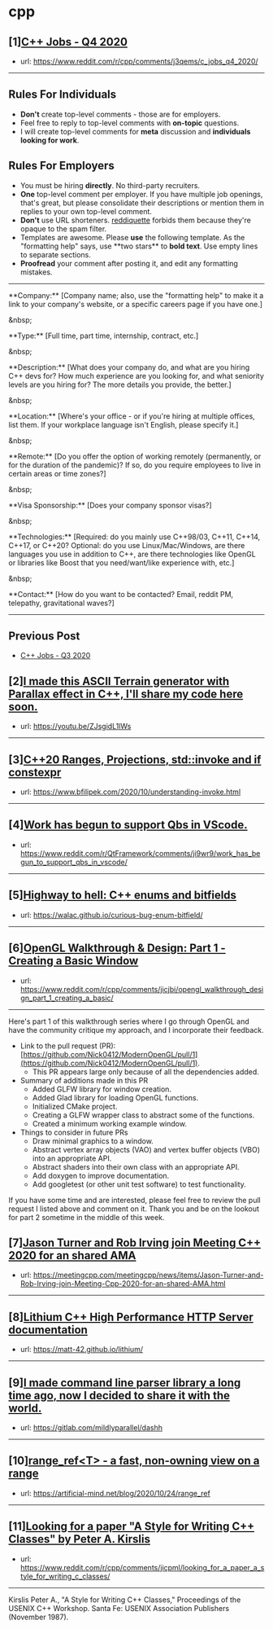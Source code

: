 # cpp
## [1][C++ Jobs - Q4 2020](https://www.reddit.com/r/cpp/comments/j3qems/c_jobs_q4_2020/)
- url: https://www.reddit.com/r/cpp/comments/j3qems/c_jobs_q4_2020/
---
Rules For Individuals
---------------------

* **Don't** create top-level comments - those are for employers.
* Feel free to reply to top-level comments with **on-topic** questions.
* I will create top-level comments for **meta** discussion and **individuals looking for work**.

Rules For Employers
---------------------

* You must be hiring **directly**. No third-party recruiters.
* **One** top-level comment per employer. If you have multiple job openings, that's great, but please consolidate their descriptions or mention them in replies to your own top-level comment.
* **Don't** use URL shorteners. [reddiquette](https://www.reddithelp.com/en/categories/reddit-101/reddit-basics/reddiquette) forbids them because they're opaque to the spam filter.
* Templates are awesome. Please **use** the following template. As the "formatting help" says, use \*\*two stars\*\* to **bold text**. Use empty lines to separate sections.
* **Proofread** your comment after posting it, and edit any formatting mistakes.

---

\*\*Company:\*\* [Company name; also, use the "formatting help" to make it a link to your company's website, or a specific careers page if you have one.]

&amp;nbsp;

\*\*Type:\*\* [Full time, part time, internship, contract, etc.]

&amp;nbsp;

\*\*Description:\*\* [What does your company do, and what are you hiring C++ devs for? How much experience are you looking for, and what seniority levels are you hiring for? The more details you provide, the better.]

&amp;nbsp;

\*\*Location:\*\* [Where's your office - or if you're hiring at multiple offices, list them. If your workplace language isn't English, please specify it.]

&amp;nbsp;

\*\*Remote:\*\* [Do you offer the option of working remotely (permanently, or for the duration of the pandemic)? If so, do you require employees to live in certain areas or time zones?]

&amp;nbsp;

\*\*Visa Sponsorship:\*\* [Does your company sponsor visas?]

&amp;nbsp;

\*\*Technologies:\*\* [Required: do you mainly use C++98/03, C++11, C++14, C++17, or C++20? Optional: do you use Linux/Mac/Windows, are there languages you use in addition to C++, are there technologies like OpenGL or libraries like Boost that you need/want/like experience with, etc.]

&amp;nbsp;

\*\*Contact:\*\* [How do you want to be contacted? Email, reddit PM, telepathy, gravitational waves?]

---

Previous Post
--------------

* [C++ Jobs - Q3 2020](https://www.reddit.com/r/cpp/comments/hjnaf2/c_jobs_q3_2020/)
## [2][I made this ASCII Terrain generator with Parallax effect in C++, I'll share my code here soon.](https://www.reddit.com/r/cpp/comments/jibs2z/i_made_this_ascii_terrain_generator_with_parallax/)
- url: https://youtu.be/ZJsgidL1lWs
---

## [3][C++20 Ranges, Projections, std::invoke and if constexpr](https://www.reddit.com/r/cpp/comments/jib2wl/c20_ranges_projections_stdinvoke_and_if_constexpr/)
- url: https://www.bfilipek.com/2020/10/understanding-invoke.html
---

## [4][Work has begun to support Qbs in VScode.](https://www.reddit.com/r/cpp/comments/ji9yi9/work_has_begun_to_support_qbs_in_vscode/)
- url: https://www.reddit.com/r/QtFramework/comments/ji9wr9/work_has_begun_to_support_qbs_in_vscode/
---

## [5][Highway to hell: C++ enums and bitfields](https://www.reddit.com/r/cpp/comments/jhwxw6/highway_to_hell_c_enums_and_bitfields/)
- url: https://walac.github.io/curious-bug-enum-bitfield/
---

## [6][OpenGL Walkthrough &amp; Design: Part 1 - Creating a Basic Window](https://www.reddit.com/r/cpp/comments/jicjbi/opengl_walkthrough_design_part_1_creating_a_basic/)
- url: https://www.reddit.com/r/cpp/comments/jicjbi/opengl_walkthrough_design_part_1_creating_a_basic/
---
Here's part 1 of this walkthrough series where I go through OpenGL and have the community critique my approach, and I incorporate their feedback. 

* Link to the pull request (PR): [https://github.com/Nick0412/ModernOpenGL/pull/1](https://github.com/Nick0412/ModernOpenGL/pull/1).
   * This PR appears large only because of all the dependencies added.
* Summary of additions made in this PR
   * Added GLFW library for window creation.
   * Added Glad library for loading OpenGL functions.
   * Initialized CMake project.
   * Creating a GLFW wrapper class to abstract some of the functions.
   * Created a minimum working example window.
* Things to consider in future PRs
   * Draw minimal graphics to a window.
   * Abstract vertex array objects (VAO) and vertex buffer objects (VBO) into an appropriate API.
   * Abstract shaders into their own class with an appropriate API.
   * Add doxygen to improve documentation.
   * Add googletest (or other unit test software) to test functionality.

If you have some time and are interested, please feel free to review the pull request I listed above and comment on it. Thank you and be on the lookout for part 2 sometime in the middle of this week.
## [7][Jason Turner and Rob Irving join Meeting C++ 2020 for an shared AMA](https://www.reddit.com/r/cpp/comments/jic5xu/jason_turner_and_rob_irving_join_meeting_c_2020/)
- url: https://meetingcpp.com/meetingcpp/news/items/Jason-Turner-and-Rob-Irving-join-Meeting-Cpp-2020-for-an-shared-AMA.html
---

## [8][Lithium C++ High Performance HTTP Server documentation](https://www.reddit.com/r/cpp/comments/jiejzv/lithium_c_high_performance_http_server/)
- url: https://matt-42.github.io/lithium/
---

## [9][I made command line parser library a long time ago, now I decided to share it with the world.](https://www.reddit.com/r/cpp/comments/jiease/i_made_command_line_parser_library_a_long_time/)
- url: https://gitlab.com/mildlyparallel/dashh
---

## [10][range_ref&lt;T&gt; - a fast, non-owning view on a range](https://www.reddit.com/r/cpp/comments/jhtso1/range_reft_a_fast_nonowning_view_on_a_range/)
- url: https://artificial-mind.net/blog/2020/10/24/range_ref
---

## [11][Looking for a paper "A Style for Writing C++ Classes" by Peter A. Kirslis](https://www.reddit.com/r/cpp/comments/jicpml/looking_for_a_paper_a_style_for_writing_c_classes/)
- url: https://www.reddit.com/r/cpp/comments/jicpml/looking_for_a_paper_a_style_for_writing_c_classes/
---
Kirslis Peter A., "A Style for Writing C++ Classes," Proceedings of the USENIX C++ Workshop. Santa Fe: USENIX Association Publishers (November 1987).
